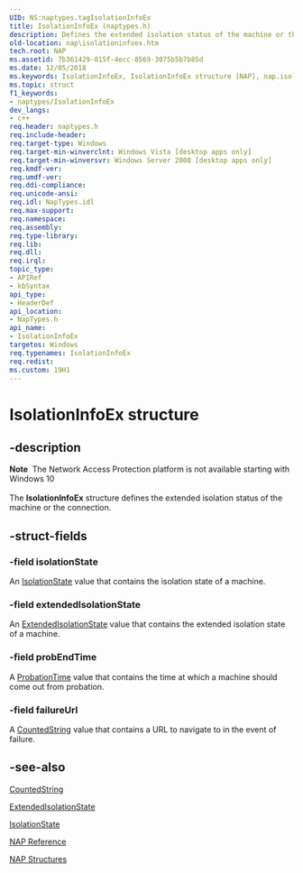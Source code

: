```yaml
---
UID: NS:naptypes.tagIsolationInfoEx
title: IsolationInfoEx (naptypes.h)
description: Defines the extended isolation status of the machine or the connection.
old-location: nap\isolationinfoex.htm
tech.root: NAP
ms.assetid: 7b361429-015f-4ecc-8569-3075b5b7b85d
ms.date: 12/05/2018
ms.keywords: IsolationInfoEx, IsolationInfoEx structure [NAP], nap.isolationinfoex, naptypes/IsolationInfoEx
ms.topic: struct
f1_keywords:
- naptypes/IsolationInfoEx
dev_langs:
- c++
req.header: naptypes.h
req.include-header: 
req.target-type: Windows
req.target-min-winverclnt: Windows Vista [desktop apps only]
req.target-min-winversvr: Windows Server 2008 [desktop apps only]
req.kmdf-ver: 
req.umdf-ver: 
req.ddi-compliance: 
req.unicode-ansi: 
req.idl: NapTypes.idl
req.max-support: 
req.namespace: 
req.assembly: 
req.type-library: 
req.lib: 
req.dll: 
req.irql: 
topic_type:
- APIRef
- kbSyntax
api_type:
- HeaderDef
api_location:
- NapTypes.h
api_name:
- IsolationInfoEx
targetos: Windows
req.typenames: IsolationInfoEx
req.redist: 
ms.custom: 19H1
---
```


# IsolationInfoEx structure


## -description


<div class="alert"><b>Note</b>  The Network Access Protection platform is not available starting with Windows 10</div><div> </div>The <b>IsolationInfoEx</b> structure defines the extended isolation status of the machine or the connection.


## -struct-fields




### -field isolationState

An <a href="https://docs.microsoft.com/windows/desktop/api/naptypes/ne-naptypes-isolationstate">IsolationState</a> value that contains the isolation state of a machine.


### -field extendedIsolationState

An <a href="https://docs.microsoft.com/windows/desktop/api/naptypes/ne-naptypes-extendedisolationstate">ExtendedIsolationState</a> value that contains the extended isolation state of a machine.


### -field probEndTime

A <a href="https://docs.microsoft.com/windows/desktop/NAP/nap-datatypes">ProbationTime</a> value that contains the time at which a machine should come out from probation.


### -field failureUrl

A <a href="https://docs.microsoft.com/windows/desktop/api/naptypes/ns-naptypes-countedstring">CountedString</a> value that contains a URL to navigate to in the event of failure.


## -see-also




<a href="https://docs.microsoft.com/windows/desktop/api/naptypes/ns-naptypes-countedstring">CountedString</a>



<a href="https://docs.microsoft.com/windows/desktop/api/naptypes/ne-naptypes-extendedisolationstate">ExtendedIsolationState</a>



<a href="https://docs.microsoft.com/windows/desktop/api/naptypes/ne-naptypes-isolationstate">IsolationState</a>



<a href="https://docs.microsoft.com/windows/desktop/NAP/nap-reference">NAP Reference</a>



<a href="https://docs.microsoft.com/windows/desktop/NAP/nap-structures">NAP Structures</a>
 

 

